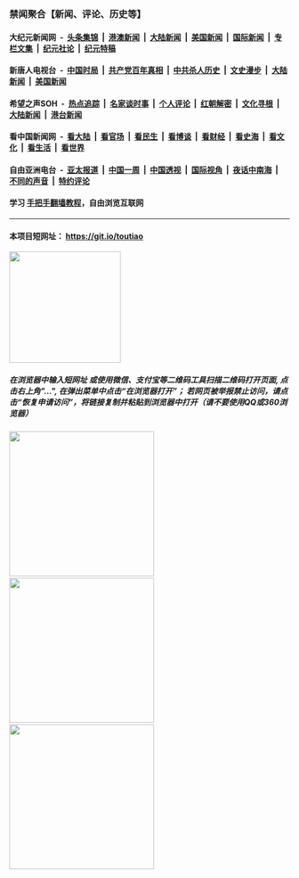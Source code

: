 ### 禁闻聚合【新闻、评论、历史等】

#### 大纪元新闻网 &nbsp;-&nbsp; [头条集锦](indexes/E头条集锦.md?t=03141802) &nbsp;|&nbsp; [港澳新闻](indexes/E港澳新闻.md?t=03141802)  &nbsp;|&nbsp; [大陆新闻](indexes/E大陆新闻.md?t=03141802) &nbsp;|&nbsp; [美国新闻](indexes/E美国新闻.md?t=03141802) &nbsp;|&nbsp; [国际新闻](indexes/E国际新闻.md?t=03141802) &nbsp;|&nbsp; [专栏文集](indexes/E专栏文集.md?t=03141802) &nbsp;|&nbsp; [纪元社论](indexes/E纪元社论.md?t=03141802) &nbsp;|&nbsp; [纪元特稿](indexes/E纪元特稿.md?t=03141802) 

#### 新唐人电视台 &nbsp;-&nbsp; [中国时局](indexes/N中国时局.md?t=03141802) &nbsp;|&nbsp; [共产党百年真相](indexes/N共产党百年真相.md?t=03141802) &nbsp;|&nbsp; [中共杀人历史](indexes/N中共杀人历史.md?t=03141802) &nbsp;|&nbsp; [文史漫步](indexes/N文史漫步.md?t=03141802) &nbsp;|&nbsp; [大陆新闻](indexes/N大陆新闻.md?t=03141802) &nbsp;|&nbsp; [美国新闻](indexes/N美国新闻.md?t=03141802)

#### 希望之声SOH &nbsp;-&nbsp; [热点追踪](indexes/H热点追踪.md?t=03141802) &nbsp;|&nbsp; [名家谈时事](indexes/H名家谈时事.md?t=03141802) &nbsp;|&nbsp; [个人评论](indexes/H个人评论.md?t=03141802)  &nbsp;|&nbsp; [红朝解密](indexes/H红朝解密.md?t=03141802) &nbsp;|&nbsp; [文化寻根](indexes/H文化寻根.md?t=03141802) &nbsp;|&nbsp; [大陆新闻](indexes/H大陆新闻.md?t=03141802) &nbsp;|&nbsp; [港台新闻](indexes/H港台新闻.md?t=03141802)

#### 看中国新闻网 &nbsp;-&nbsp; [看大陆](indexes/S看大陆.md?t=03141802) &nbsp;|&nbsp; [看官场](indexes/S看官场.md?t=03141802) &nbsp;|&nbsp; [看民生](indexes/S看民生.md?t=03141802)  &nbsp;|&nbsp; [看博谈](indexes/S看博谈.md?t=03141802) &nbsp;|&nbsp; [看财经](indexes/S看财经.md?t=03141802) &nbsp;|&nbsp; [看史海](indexes/S看史海.md?t=03141802) &nbsp;|&nbsp; [看文化](indexes/S看文化.md?t=03141802) &nbsp;|&nbsp; [看生活](indexes/S看生活.md?t=03141802) &nbsp;|&nbsp; [看世界](indexes/S看世界.md?t=03141802)

#### 自由亚洲电台 &nbsp;-&nbsp; [亚太报道](indexes/R亚太报道.md?t=03141802) &nbsp;|&nbsp; [中国一周](indexes/R中国一周.md?t=03141802) &nbsp;|&nbsp; [中国透视](indexes/R中国透视.md?t=03141802)  &nbsp;|&nbsp; [国际视角](indexes/R国际视角.md?t=03141802) &nbsp;|&nbsp; [夜话中南海](indexes/R夜话中南海.md?t=03141802) &nbsp;|&nbsp; [不同的声音](indexes/R不同的声音.md?t=03141802) &nbsp;|&nbsp; [特约评论](indexes/R特约评论.md?t=03141802)

#### 学习 [手把手翻墙教程](https://github.com/gfw-breaker/guides/wiki)，自由浏览互联网

----

#### 本项目短网址： https://git.io/toutiao
<img src="https://raw.githubusercontent.com/gfw-breaker/banned-news/master/scripts/img/qr.png" width="200px"/>  

##### 在浏览器中输入短网址 或使用微信、支付宝等二维码工具扫描二维码打开页面, 点击右上角"...", 在弹出菜单中点击“在浏览器打开”； 若网页被举报禁止访问，请点击“恢复申请访问”，将链接复制并粘贴到浏览器中打开（请不要使用QQ或360浏览器）

<img src="https://raw.githubusercontent.com/gfw-breaker/banned-news/master/scripts/img/1.png" width="260px"/> &nbsp; <img src="https://raw.githubusercontent.com/gfw-breaker/banned-news/master/scripts/img/2.png" width="260px"/> &nbsp; <img src="https://raw.githubusercontent.com/gfw-breaker/banned-news/master/scripts/img/3.png" width="260px"/>
